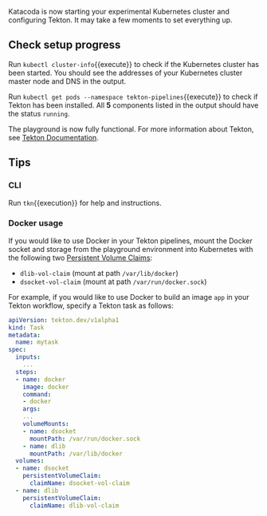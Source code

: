 Katacoda is now starting your experimental Kubernetes cluster and configuring
Tekton. It may take a few moments to set everything up. 

## Check setup progress

Run `kubectl cluster-info`{{execute}} to check if the Kubernetes cluster has
been started. You should see the addresses of your Kubernetes cluster master
node and DNS in the output.

Run `kubectl get pods --namespace tekton-pipelines`{{execute}} to check if
Tekton has been installed. All **5** components listed in the output should
have the status `running`.

The playground is now fully functional. For more information about Tekton,
see [Tekton Documentation](tekton.dev/docs).

## Tips

### CLI

Run `tkn`{{execution}} for help and instructions.

### Docker usage

If you would like to use Docker in your Tekton pipelines, mount the Docker
socket and storage from the playground environment into Kubernetes with
the following two
[Persistent Volume Claims](https://kubernetes.io/docs/concepts/storage/persistent-volumes/):

* `dlib-vol-claim` (mount at path `/var/lib/docker`)
* `dsocket-vol-claim` (mount at path `/var/run/docker.sock`)

For example, if you would like to use Docker to build an image `app` in
your Tekton workflow, specify a Tekton task as follows:

```yaml
apiVersion: tekton.dev/v1alpha1
kind: Task
metadata:
  name: mytask
spec:
  inputs:
    ...
  steps:
  - name: docker
    image: docker
    command:
    - docker
    args:
    ...
    volumeMounts:
    - name: dsocket
      mountPath: /var/run/docker.sock
    - name: dlib
      mountPath: /var/lib/docker
  volumes:
  - name: dsocket
    persistentVolumeClaim:
      claimName: dsocket-vol-claim
  - name: dlib
    persistentVolumeClaim:
      claimName: dlib-vol-claim
```
